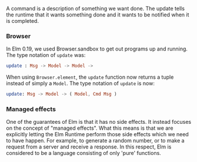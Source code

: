 A command is a description of something we want done.  The update tells the runtime that it wants something done and it wants to be notified when it is completed.

### Browser

In Elm 0.19, we used Browser.sandbox to get out programs up and running.  The type notation of `update` was:

```elm
update : Msg -> Model -> Model ->
```

When using `Browser.element`, the `update` function now returns a tuple instead of simply a `Model`.  The type notation of `update` is now:

```elm
update: Msg -> Model -> ( Model, Cmd Msg ) 
```

### Managed effects

One of the guarantees of Elm is that it has no side effects.  It instead focuses on the concept of "managed effects".  What this means is that we are explicitly letting the Elm Runtime perform those side effects which we need to have happen.  For example, to generate a random number, or to make a request from a server and receive a response.  In this respect, Elm is considered to be a language consisting of only 'pure' functions.  





